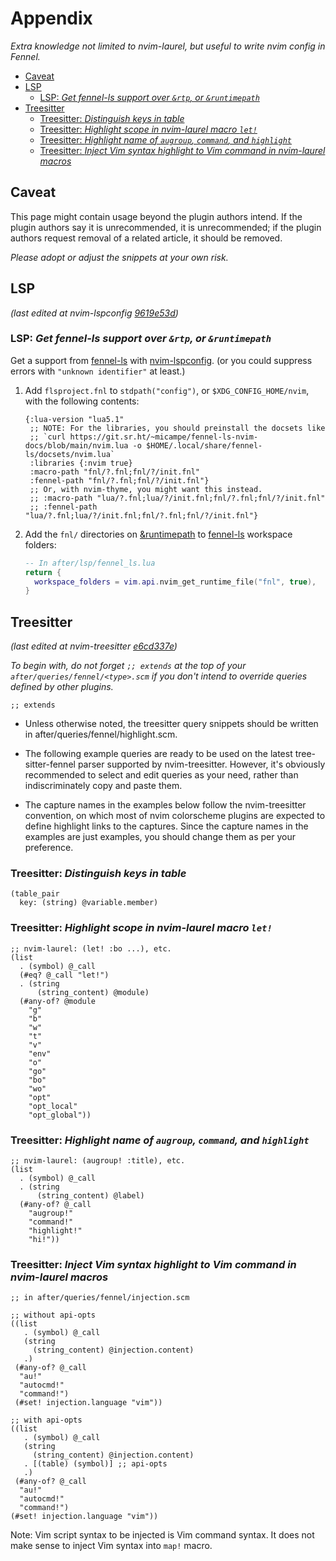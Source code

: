 # Appendix

_Extra knowledge not limited to nvim-laurel, but useful to write nvim config in
Fennel._

<!-- panvimdoc-ignore-start -->

- [Caveat](#caveat)
- [LSP](#lsp)
  - [LSP: _Get fennel-ls support over `&rtp`, or `&runtimepath`_](#lsp-get-fennel-ls-support-over-rtp-or-runtimepath)
- [Treesitter](#treesitter)
  - [Treesitter: _Distinguish keys in table_](#treesitter-distinguish-keys-in-table)
  - [Treesitter: _Highlight scope in nvim-laurel macro `let!`_](#treesitter-highlight-scope-in-nvim-laurel-macro-let)
  - [Treesitter: _Highlight name of `augroup`, `command`, and `highlight`_](#treesitter-highlight-name-of-augroup-command-and-highlight)
  - [Treesitter: _Inject Vim syntax highlight to Vim command in nvim-laurel macros_](#treesitter-inject-vim-syntax-highlight-to-vim-command-in-nvim-laurel-macros)

<!-- panvimdoc-ignore-end -->

## Caveat

This page might contain usage beyond the plugin authors intend.
If the plugin authors say it is unrecommended, it is unrecommended;
if the plugin authors request removal of a related article, it should be
removed.

_Please adopt or adjust the snippets at your own risk._

## LSP

_(last edited at nvim-lspconfig [9619e53d](https://github.com/neovim/nvim-lspconfig/commit/9619e53d3f99f0ca4ea3b88f5d97fce703131820))_

### LSP: _Get fennel-ls support over `&rtp`, or `&runtimepath`_

Get a support from
[fennel-ls][]
with
[nvim-lspconfig](https://github.com/neovim/nvim-lspconfig).
(or you could suppress errors with `"unknown identifier"` at least.)

1. Add `flsproject.fnl` to `stdpath("config")`, or `$XDG_CONFIG_HOME/nvim`,
   with the following contents:

   ```fennel
   {:lua-version "lua5.1"
    ;; NOTE: For the libraries, you should preinstall the docsets like
    ;; `curl https://git.sr.ht/~micampe/fennel-ls-nvim-docs/blob/main/nvim.lua -o $HOME/.local/share/fennel-ls/docsets/nvim.lua`
    :libraries {:nvim true}
    :macro-path "fnl/?.fnl;fnl/?/init.fnl"
    :fennel-path "fnl/?.fnl;fnl/?/init.fnl"}
    ;; Or, with nvim-thyme, you might want this instead.
    ;; :macro-path "lua/?.fnl;lua/?/init.fnl;fnl/?.fnl;fnl/?/init.fnl"
    ;; :fennel-path "lua/?.fnl;lua/?/init.fnl;fnl/?.fnl;fnl/?/init.fnl"}
   ```

2. Add the `fnl/` directories on [&runtimepath][] to [fennel-ls][] workspace folders:

   ```lua
   -- In after/lsp/fennel_ls.lua
   return {
     workspace_folders = vim.api.nvim_get_runtime_file("fnl", true),
   }
   ```

## Treesitter

_(last edited at nvim-treesitter [e6cd337e](https://github.com/nvim-treesitter/nvim-treesitter/commit/e6cd337e30962cc0982d51fa03beedcc6bc70e3d))_

_To begin with, do not forget `;; extends` at the top of your
`after/queries/fennel/<type>.scm`
if you don't intend to override queries defined by other plugins._

```query
;; extends
```

- Unless otherwise noted, the treesitter query snippets should be written in
  after/queries/fennel/highlight.scm.

- The following example queries are ready to be used on the latest
  tree-sitter-fennel parser supported by nvim-treesitter.
  However, it's obviously recommended to select and edit queries as your need,
  rather than indiscriminately copy and paste them.

- The capture names in the examples below follow the nvim-treesitter convention,
  on which most of nvim colorscheme plugins are expected to define highlight
  links to the captures.
  Since the capture names in the examples are just examples, you should change
  them as per your preference.

### Treesitter: _Distinguish keys in table_

<!-- TODO: Paste Screenshot -->

```query
(table_pair
  key: (string) @variable.member)
```

### Treesitter: _Highlight scope in nvim-laurel macro `let!`_

<!-- TODO: Paste Screenshot -->

```query
;; nvim-laurel: (let! :bo ...), etc.
(list
  . (symbol) @_call
  (#eq? @_call "let!")
  . (string
      (string_content) @module)
  (#any-of? @module
    "g"
    "b"
    "w"
    "t"
    "v"
    "env"
    "o"
    "go"
    "bo"
    "wo"
    "opt"
    "opt_local"
    "opt_global"))
```

### Treesitter: _Highlight name of `augroup`, `command`, and `highlight`_

```query
;; nvim-laurel: (augroup! :title), etc.
(list
  . (symbol) @_call
  . (string
      (string_content) @label)
  (#any-of? @_call
    "augroup!"
    "command!"
    "highlight!"
    "hi!"))
```

### Treesitter: _Inject Vim syntax highlight to Vim command in nvim-laurel macros_

```query
;; in after/queries/fennel/injection.scm

;; without api-opts
((list
   . (symbol) @_call
   (string
     (string_content) @injection.content)
   .)
 (#any-of? @_call
  "au!"
  "autocmd!"
  "command!")
 (#set! injection.language "vim"))

;; with api-opts
((list
   . (symbol) @_call
   (string
     (string_content) @injection.content)
   . [(table) (symbol)] ;; api-opts
   .)
 (#any-of? @_call
  "au!"
  "autocmd!"
  "command!")
(#set! injection.language "vim"))
```

Note: Vim script syntax to be injected is Vim command syntax.
It does not make sense to inject Vim syntax into `map!` macro.

[fennel-ls]: https://git.sr.ht/~xerool/fennel-ls
[&runtimepath]: https://vim-jp.org/vimdoc-ja/options.html#'runtimepath'
